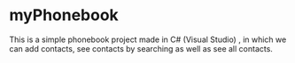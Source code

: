 # myPhonebook
This is a simple phonebook project  made in C# (Visual Studio) , in which we can add contacts, see contacts by searching as well as see all contacts.
